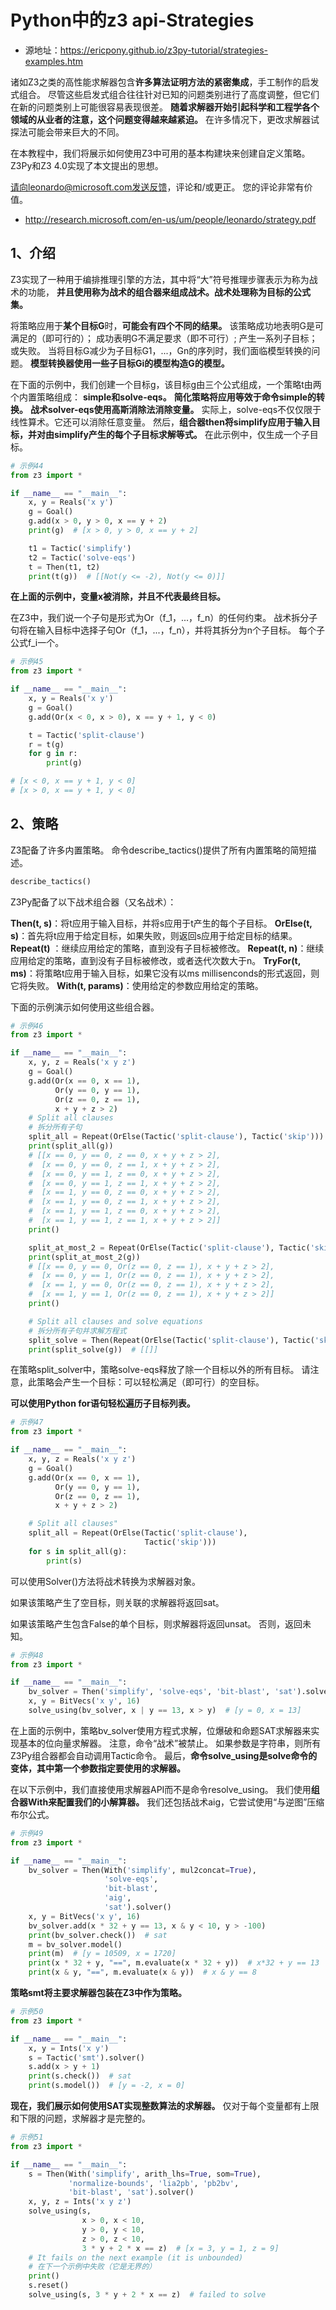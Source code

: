 # Python中的z3 api-Strategies

- 源地址：https://ericpony.github.io/z3py-tutorial/strategies-examples.htm

诸如Z3之类的高性能求解器包含**许多算法证明方法的紧密集成**，手工制作的启发式组合。 
尽管这些启发式组合往往针对已知的问题类别进行了高度调整，但它们在新的问题类别上可能很容易表现很差。 **随着求解器开始引起科学和工程学各个领域的从业者的注意，这个问题变得越来越紧迫。** 
在许多情况下，更改求解器试探法可能会带来巨大的不同。

在本教程中，我们将展示如何使用Z3中可用的基本构建块来创建自定义策略。 
Z3Py和Z3 4.0实现了本文提出的思想。

请向leonardo@microsoft.com发送反馈，评论和/或更正。 您的评论非常有价值。

- http://research.microsoft.com/en-us/um/people/leonardo/strategy.pdf

## 1、介绍

Z3实现了一种用于编排推理引擎的方法，其中将“大”符号推理步骤表示为称为战术的功能，
**并且使用称为战术的组合器来组成战术。战术处理称为目标的公式集。**

将策略应用于**某个目标G**时，**可能会有四个不同的结果。**
该策略成功地表明G是可满足的（即可行的）；
成功表明G不满足要求（即不可行）;
产生一系列子目标；
或失败。
当将目标G减少为子目标G1，...，Gn的序列时，我们面临模型转换的问题。
**模型转换器使用一些子目标Gi的模型构造G的模型。**

在下面的示例中，我们创建一个目标g，该目标g由三个公式组成，一个策略t由两个内置策略组成：
**simple和solve-eqs。**
**简化策略将应用等效于命令simple的转换。**
**战术solver-eqs使用高斯消除法消除变量。**
实际上，solve-eqs不仅仅限于线性算术。它还可以消除任意变量。
然后，**组合器then将simplify应用于输入目标，并对由simplify产生的每个子目标求解等式。**
在此示例中，仅生成一个子目标。

```python
# 示例44
from z3 import *

if __name__ == "__main__":
    x, y = Reals('x y')
    g = Goal()
    g.add(x > 0, y > 0, x == y + 2)
    print(g)  # [x > 0, y > 0, x == y + 2]

    t1 = Tactic('simplify')
    t2 = Tactic('solve-eqs')
    t = Then(t1, t2)
    print(t(g))  # [[Not(y <= -2), Not(y <= 0)]]

```

**在上面的示例中，变量x被消除，并且不代表最终目标。**

在Z3中，我们说一个子句是形式为Or（f_1，...，f_n）的任何约束。 
战术拆分子句将在输入目标中选择子句Or（f_1，...，f_n），并将其拆分为n个子目标。 
每个子公式f_i一个。

```python
# 示例45
from z3 import *

if __name__ == "__main__":
    x, y = Reals('x y')
    g = Goal()
    g.add(Or(x < 0, x > 0), x == y + 1, y < 0)

    t = Tactic('split-clause')
    r = t(g)
    for g in r:
        print(g)

# [x < 0, x == y + 1, y < 0]
# [x > 0, x == y + 1, y < 0]

```

## 2、策略

Z3配备了许多内置策略。 命令describe_tactics()提供了所有内置策略的简短描述。

```python
describe_tactics()
```

Z3Py配备了以下战术组合器（又名战术）：

**Then(t, s)**：将t应用于输入目标，并将s应用于t产生的每个子目标。
**OrElse(t, s)**：首先将t应用于给定目标，如果失败，则返回s应用于给定目标的结果。
**Repeat(t)** ：继续应用给定的策略，直到没有子目标被修改。
**Repeat(t, n)**：继续应用给定的策略，直到没有子目标被修改，或者迭代次数大于n。
**TryFor(t, ms)**：将策略t应用于输入目标，如果它没有以ms millisenconds的形式返回，则它将失败。
**With(t, params)**：使用给定的参数应用给定的策略。

下面的示例演示如何使用这些组合器。

```python
# 示例46
from z3 import *

if __name__ == "__main__":
    x, y, z = Reals('x y z')
    g = Goal()
    g.add(Or(x == 0, x == 1),
          Or(y == 0, y == 1),
          Or(z == 0, z == 1),
          x + y + z > 2)
    # Split all clauses
    # 拆分所有子句
    split_all = Repeat(OrElse(Tactic('split-clause'), Tactic('skip')))
    print(split_all(g))
    # [[x == 0, y == 0, z == 0, x + y + z > 2],
    #  [x == 0, y == 0, z == 1, x + y + z > 2],
    #  [x == 0, y == 1, z == 0, x + y + z > 2],
    #  [x == 0, y == 1, z == 1, x + y + z > 2],
    #  [x == 1, y == 0, z == 0, x + y + z > 2],
    #  [x == 1, y == 0, z == 1, x + y + z > 2],
    #  [x == 1, y == 1, z == 0, x + y + z > 2],
    #  [x == 1, y == 1, z == 1, x + y + z > 2]]
    print()

    split_at_most_2 = Repeat(OrElse(Tactic('split-clause'), Tactic('skip')), 1)
    print(split_at_most_2(g))
    # [[x == 0, y == 0, Or(z == 0, z == 1), x + y + z > 2],
    #  [x == 0, y == 1, Or(z == 0, z == 1), x + y + z > 2],
    #  [x == 1, y == 0, Or(z == 0, z == 1), x + y + z > 2],
    #  [x == 1, y == 1, Or(z == 0, z == 1), x + y + z > 2]]
    print()

    # Split all clauses and solve equations
    # 拆分所有子句并求解方程式
    split_solve = Then(Repeat(OrElse(Tactic('split-clause'), Tactic('skip'))),Tactic('solve-eqs'))
    print(split_solve(g))  # [[]]

```

在策略split_solver中，策略solve-eqs释放了除一个目标以外的所有目标。 
请注意，此策略会产生一个目标：可以轻松满足（即可行）的空目标。

**可以使用Python for语句轻松遍历子目标列表。**

```python
# 示例47
from z3 import *

if __name__ == "__main__":
    x, y, z = Reals('x y z')
    g = Goal()
    g.add(Or(x == 0, x == 1),
          Or(y == 0, y == 1),
          Or(z == 0, z == 1),
          x + y + z > 2)

    # Split all clauses"
    split_all = Repeat(OrElse(Tactic('split-clause'),
                              Tactic('skip')))
    for s in split_all(g):
        print(s)

```

可以使用Solver()方法将战术转换为求解器对象。

如果该策略产生了空目标，则关联的求解器将返回sat。 

如果该策略产生包含False的单个目标，则求解器将返回unsat。 否则，返回未知。

```python
# 示例48
from z3 import *

if __name__ == "__main__":
    bv_solver = Then('simplify', 'solve-eqs', 'bit-blast', 'sat').solver()
    x, y = BitVecs('x y', 16)
    solve_using(bv_solver, x | y == 13, x > y)  # [y = 0, x = 13]

```

在上面的示例中，策略bv_solver使用方程式求解，位爆破和命题SAT求解器来实现基本的位向量求解器。 
注意，命令“战术”被禁止。 如果参数是字符串，则所有Z3Py组合器都会自动调用Tactic命令。 
最后，**命令solve_using是solve命令的变体，其中第一个参数指定要使用的求解器。**

在以下示例中，我们直接使用求解器API而不是命令resolve_using。 
我们使用**组合器With来配置我们的小解算器。** 我们还包括战术aig，它尝试使用“与逆图”压缩布尔公式。

```python
# 示例49
from z3 import *

if __name__ == "__main__":
    bv_solver = Then(With('simplify', mul2concat=True),
                     'solve-eqs',
                     'bit-blast',
                     'aig',
                     'sat').solver()
    x, y = BitVecs('x y', 16)
    bv_solver.add(x * 32 + y == 13, x & y < 10, y > -100)
    print(bv_solver.check())  # sat
    m = bv_solver.model()
    print(m)  # [y = 10509, x = 1720]
    print(x * 32 + y, "==", m.evaluate(x * 32 + y))  # x*32 + y == 13
    print(x & y, "==", m.evaluate(x & y))  # x & y == 8

```

**策略smt将主要求解器包装在Z3中作为策略。**

```python
# 示例50
from z3 import *

if __name__ == "__main__":
    x, y = Ints('x y')
    s = Tactic('smt').solver()
    s.add(x > y + 1)
    print(s.check())  # sat
    print(s.model())  # [y = -2, x = 0]

```

**现在，我们展示如何使用SAT实现整数算法的求解器。** 
仅对于每个变量都有上限和下限的问题，求解器才是完整的。

```python
# 示例51
from z3 import *

if __name__ == "__main__":
    s = Then(With('simplify', arith_lhs=True, som=True),
             'normalize-bounds', 'lia2pb', 'pb2bv',
             'bit-blast', 'sat').solver()
    x, y, z = Ints('x y z')
    solve_using(s,
                x > 0, x < 10,
                y > 0, y < 10,
                z > 0, z < 10,
                3 * y + 2 * x == z)  # [x = 3, y = 1, z = 9]
    # It fails on the next example (it is unbounded)
    # 在下一个示例中失败（它是无界的）
    print()
    s.reset()
    solve_using(s, 3 * y + 2 * x == z)  # failed to solve

```

